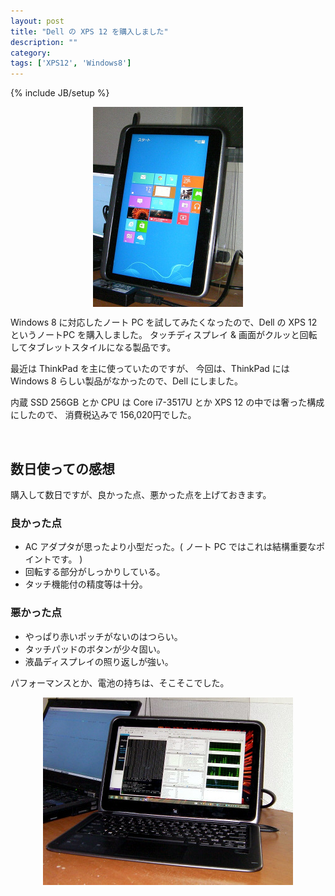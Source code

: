 ```yaml
---
layout: post
title: "Dell の XPS 12 を購入しました"
description: ""
category: 
tags: ['XPS12', 'Windows8']
---
```

{% include JB/setup %}



<div class="row">
  <div class="span4">
    <img src="/assets/images/2012-11/xps12-vs.jpg" style="display:block; margin: auto; text-align: center;" />
  </div>
  <div class="span4">
     <p>
        Windows 8 に対応したノート PC を試してみたくなったので、Dell の XPS 12 というノートPC を購入しました。
        タッチディスプレイ &amp; 画面がクルッと回転してタブレットスタイルになる製品です。
     </p>
     <p>
       最近は ThinkPad を主に使っていたのですが、
       今回は、ThinkPad には Windows 8 らしい製品がなかったので、Dell にしました。
     </p>
     <p>
	   内蔵 SSD 256GB とか CPU は Core i7-3517U とか XPS 12 の中では奢った構成にしたので、
	   消費税込みで 156,020円でした。
  	 </p>
  </div>
</div>

<br />

数日使っての感想
----------------

購入して数日ですが、良かった点、悪かった点を上げておきます。

### 良かった点

<ul>
	<li>AC アダプタが思ったより小型だった。( ノート PC ではこれは結構重要なポイントです。 )</li>
	<li>回転する部分がしっかりしている。</li>
	<li>タッチ機能付の精度等は十分。</li>
</ul>

### 悪かった点

<ul>
	<li>やっぱり赤いポッチがないのはつらい。</li>
	<li>タッチパッドのボタンが少々固い。</li>
	<li>液晶ディスプレイの照り返しが強い。</li>
</ul>

パフォーマンスとか、電池の持ちは、そこそこでした。

<img src="/assets/images/2012-11/xps12-hs.jpg" style="display:block; margin: auto; text-align: center;" />

<br />

